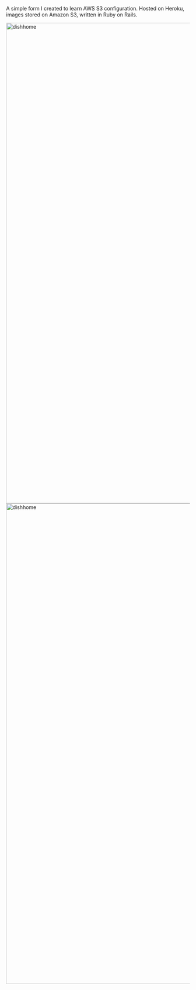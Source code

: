 A simple form I created to learn AWS S3 configuration. Hosted on Heroku, images stored on Amazon S3, written in Ruby on Rails.

<img width="1314" alt="dishhome" src="https://user-images.githubusercontent.com/22032097/40926963-827e5c24-67eb-11e8-855a-79592e791b71.png">

<img width="1314" alt="dishhome" src="https://user-images.githubusercontent.com/22032097/40926967-83c7c4b2-67eb-11e8-8699-f70529b25958.png">
